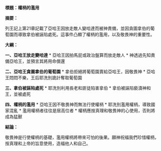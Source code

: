 **標題：權柄的濫用**

**摘要：**

列王記上第21章記載了亞哈王因放走敵人變哈達而被神責備，並因貪圖拿伯的葡萄園而導致拿伯被誣陷處死。這事件凸顯了權柄的濫用，以及敬畏神的重要性。

**大綱：**

**一、亞哈王放走變哈達**
    * 亞哈王因拍馬屁或政治盤算而放走敵人
    * 神透過先知責備亞哈王，並預言其將用命償還

**二、亞哈王貪圖拿伯的葡萄園**
    * 拿伯拒絕將葡萄園賣給亞哈王，因敬畏神
    * 亞哈王悶悶不樂，王后耶洗別詭計奪取葡萄園

**三、拿伯被誣陷處死**
    * 耶洗別利用長老和匪徒陷害拿伯
    * 拿伯被誣陷褻瀆神和王，並被處死

**四、權柄的濫用**
    * 亞哈王因不敬畏神而無法行使權柄
    * 耶洗別濫用權柄，導致國家混亂
    * 濫用權柄者往往是居高位者
    * 權柄應按真理和敬畏神的心使用，否則將成為猛獸

**結論：**

敬畏神是行使權柄的基礎，濫用權柄將帶來可怕的後果。願神祝福我們珍惜權柄，按真理和上帝的旨意使用，造福他人和自己。